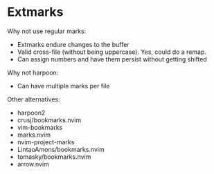 # Extmarks

Why not use regular marks:

- Extmarks endure changes to the buffer
- Valid cross-file (without being uppercase). Yes, could do a remap.
- Can assign numbers and have them persist without getting shifted

Why not harpoon:

- Can have multiple marks per file

Other alternatives:

- harpoon2
- crusj/bookmarks.nvim
- vim-bookmarks
- marks.nvim
- nvim-project-marks
- LintaoAmons/bookmarks.nvim
- tomasky/bookmarks.nvim
- arrow.nvim
